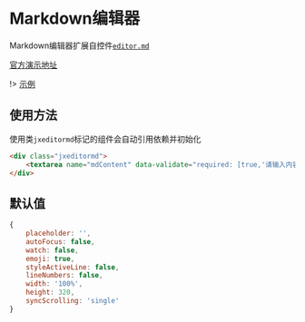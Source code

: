 # Markdown编辑器

Markdown编辑器扩展自控件[`editor.md`](https://github.com/pandao/editor.md)

[官方演示地址](https://pandao.github.io/editor.md/examples/index.html)

!> [示例](demo/form/editor.html)

## 使用方法

使用类`jxeditormd`标记的组件会自动引用依赖并初始化
```html
<div class="jxeditormd">
    <textarea name="mdContent" data-validate="required: [true,'请输入内容']"></textarea>
</div>
```

## 默认值

```js
{
    placeholder: '',
    autoFocus: false,
    watch: false,
    emoji: true,
    styleActiveLine: false,
    lineNumbers: false,
    width: '100%',
    height: 320,
    syncScrolling: 'single'
}
```